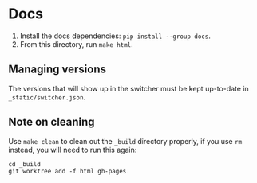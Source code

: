 # Docs

1. Install the docs dependencies: `pip install --group docs`.
2. From this directory, run `make html`.

## Managing versions

The versions that will show up in the switcher must be kept up-to-date in `_static/switcher.json`.

## Note on cleaning
Use `make clean` to clean out the `_build` directory properly, if you use `rm` instead, you will need to run this again:

```shell
cd _build
git worktree add -f html gh-pages
```
